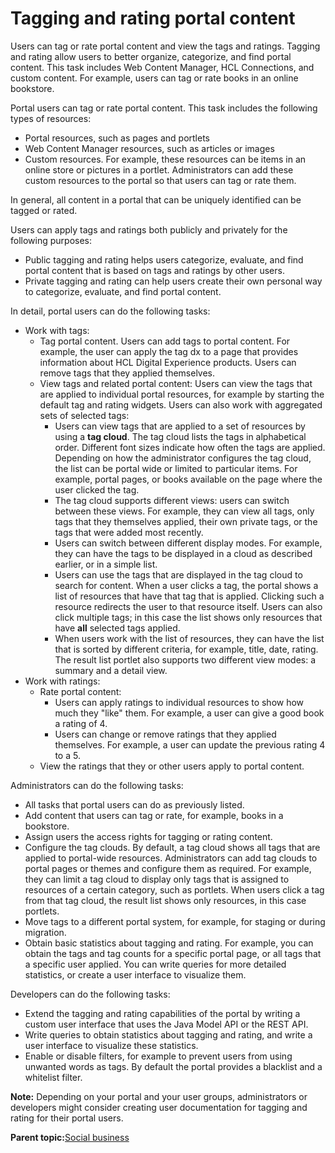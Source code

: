 # Tagging and rating portal content 

Users can tag or rate portal content and view the tags and ratings. Tagging and rating allow users to better organize, categorize, and find portal content. This task includes Web Content Manager, HCL Connections, and custom content. For example, users can tag or rate books in an online bookstore.

Portal users can tag or rate portal content. This task includes the following types of resources:

-   Portal resources, such as pages and portlets
-   Web Content Manager resources, such as articles or images
-   Custom resources. For example, these resources can be items in an online store or pictures in a portlet. Administrators can add these custom resources to the portal so that users can tag or rate them.

In general, all content in a portal that can be uniquely identified can be tagged or rated.

Users can apply tags and ratings both publicly and privately for the following purposes:

-   Public tagging and rating helps users categorize, evaluate, and find portal content that is based on tags and ratings by other users.
-   Private tagging and rating can help users create their own personal way to categorize, evaluate, and find portal content.

In detail, portal users can do the following tasks:

-   Work with tags:
    -   Tag portal content. Users can add tags to portal content. For example, the user can apply the tag dx to a page that provides information about HCL Digital Experience products. Users can remove tags that they applied themselves.
    -   View tags and related portal content: Users can view the tags that are applied to individual portal resources, for example by starting the default tag and rating widgets. Users can also work with aggregated sets of selected tags:
        -   Users can view tags that are applied to a set of resources by using a **tag cloud**. The tag cloud lists the tags in alphabetical order. Different font sizes indicate how often the tags are applied. Depending on how the administrator configures the tag cloud, the list can be portal wide or limited to particular items. For example, portal pages, or books available on the page where the user clicked the tag.
        -   The tag cloud supports different views: users can switch between these views. For example, they can view all tags, only tags that they themselves applied, their own private tags, or the tags that were added most recently.
        -   Users can switch between different display modes. For example, they can have the tags to be displayed in a cloud as described earlier, or in a simple list.
        -   Users can use the tags that are displayed in the tag cloud to search for content. When a user clicks a tag, the portal shows a list of resources that have that tag that is applied. Clicking such a resource redirects the user to that resource itself. Users can also click multiple tags; in this case the list shows only resources that have **all** selected tags applied.
        -   When users work with the list of resources, they can have the list that is sorted by different criteria, for example, title, date, rating. The result list portlet also supports two different view modes: a summary and a detail view.
-   Work with ratings:
    -   Rate portal content:
        -   Users can apply ratings to individual resources to show how much they "like" them. For example, a user can give a good book a rating of 4.
        -   Users can change or remove ratings that they applied themselves. For example, a user can update the previous rating 4 to a 5.
    -   View the ratings that they or other users apply to portal content.

Administrators can do the following tasks:

-   All tasks that portal users can do as previously listed.
-   Add content that users can tag or rate, for example, books in a bookstore.
-   Assign users the access rights for tagging or rating content.
-   Configure the tag clouds. By default, a tag cloud shows all tags that are applied to portal-wide resources. Administrators can add tag clouds to portal pages or themes and configure them as required. For example, they can limit a tag cloud to display only tags that is assigned to resources of a certain category, such as portlets. When users click a tag from that tag cloud, the result list shows only resources, in this case portlets.
-   Move tags to a different portal system, for example, for staging or during migration.
-   Obtain basic statistics about tagging and rating. For example, you can obtain the tags and tag counts for a specific portal page, or all tags that a specific user applied. You can write queries for more detailed statistics, or create a user interface to visualize them.

Developers can do the following tasks:

-   Extend the tagging and rating capabilities of the portal by writing a custom user interface that uses the Java Model API or the REST API.
-   Write queries to obtain statistics about tagging and rating, and write a user interface to visualize these statistics.
-   Enable or disable filters, for example to prevent users from using unwanted words as tags. By default the portal provides a blacklist and a whitelist filter.

**Note:** Depending on your portal and your user groups, administrators or developers might consider creating user documentation for tagging and rating for their portal users.

**Parent topic:**[Social business ](../overview/social_business.md)

